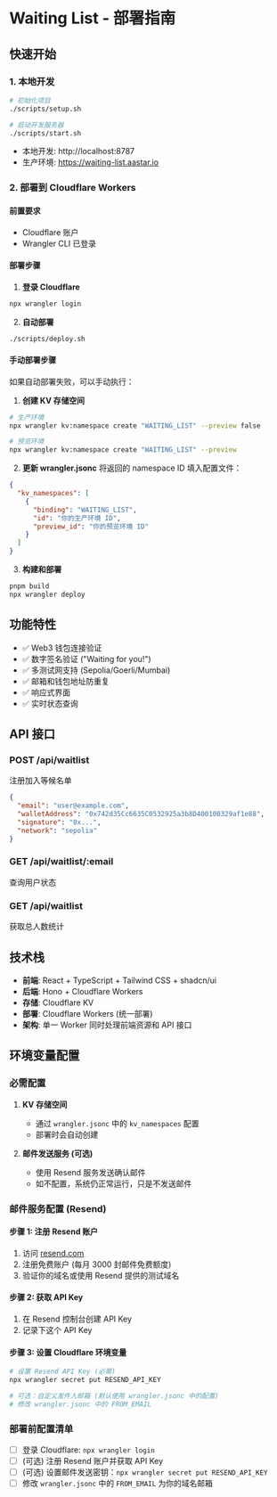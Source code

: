 # Waiting List - 部署指南

## 快速开始

### 1. 本地开发

```bash
# 初始化项目
./scripts/setup.sh

# 启动开发服务器
./scripts/start.sh
```

- 本地开发: http://localhost:8787
- 生产环境: https://waiting-list.aastar.io

### 2. 部署到 Cloudflare Workers

#### 前置要求
- Cloudflare 账户
- Wrangler CLI 已登录

#### 部署步骤

1. **登录 Cloudflare**
```bash
npx wrangler login
```

2. **自动部署**
```bash
./scripts/deploy.sh
```

#### 手动部署步骤

如果自动部署失败，可以手动执行：

1. **创建 KV 存储空间**
```bash
# 生产环境
npx wrangler kv:namespace create "WAITING_LIST" --preview false

# 预览环境
npx wrangler kv:namespace create "WAITING_LIST" --preview
```

2. **更新 wrangler.jsonc**
将返回的 namespace ID 填入配置文件：
```json
{
  "kv_namespaces": [
    {
      "binding": "WAITING_LIST",
      "id": "你的生产环境 ID",
      "preview_id": "你的预览环境 ID"
    }
  ]
}
```

3. **构建和部署**
```bash
pnpm build
npx wrangler deploy
```

## 功能特性

- ✅ Web3 钱包连接验证
- ✅ 数字签名验证 ("Waiting for you!")
- ✅ 多测试网支持 (Sepolia/Goerli/Mumbai)
- ✅ 邮箱和钱包地址防重复
- ✅ 响应式界面
- ✅ 实时状态查询

## API 接口

### POST /api/waitlist
注册加入等候名单
```json
{
  "email": "user@example.com",
  "walletAddress": "0x742d35Cc6635C0532925a3b8D400100329af1e88",
  "signature": "0x...",
  "network": "sepolia"
}
```

### GET /api/waitlist/:email
查询用户状态

### GET /api/waitlist
获取总人数统计

## 技术栈

- **前端**: React + TypeScript + Tailwind CSS + shadcn/ui
- **后端**: Hono + Cloudflare Workers
- **存储**: Cloudflare KV
- **部署**: Cloudflare Workers (统一部署)
- **架构**: 单一 Worker 同时处理前端资源和 API 接口

## 环境变量配置

### 必需配置

1. **KV 存储空间**
   - 通过 `wrangler.jsonc` 中的 `kv_namespaces` 配置
   - 部署时会自动创建

2. **邮件发送服务 (可选)**
   - 使用 Resend 服务发送确认邮件
   - 如不配置，系统仍正常运行，只是不发送邮件

### 邮件服务配置 (Resend)

#### 步骤 1: 注册 Resend 账户
1. 访问 [resend.com](https://resend.com)
2. 注册免费账户 (每月 3000 封邮件免费额度)
3. 验证你的域名或使用 Resend 提供的测试域名

#### 步骤 2: 获取 API Key
1. 在 Resend 控制台创建 API Key
2. 记录下这个 API Key

#### 步骤 3: 设置 Cloudflare 环境变量
```bash
# 设置 Resend API Key (必需)
npx wrangler secret put RESEND_API_KEY

# 可选：自定义发件人邮箱 (默认使用 wrangler.jsonc 中的配置)
# 修改 wrangler.jsonc 中的 FROM_EMAIL
```

### 部署前配置清单

- [ ] 登录 Cloudflare: `npx wrangler login`
- [ ] (可选) 注册 Resend 账户并获取 API Key
- [ ] (可选) 设置邮件发送密钥：`npx wrangler secret put RESEND_API_KEY`
- [ ] 修改 `wrangler.jsonc` 中的 `FROM_EMAIL` 为你的域名邮箱
